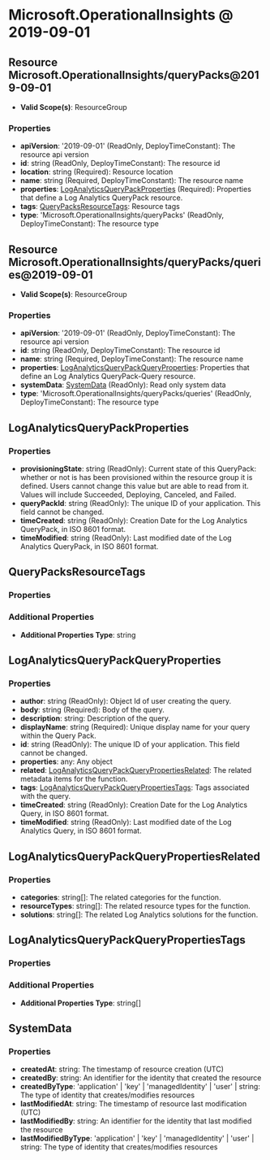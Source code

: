 # Microsoft.OperationalInsights @ 2019-09-01

## Resource Microsoft.OperationalInsights/queryPacks@2019-09-01
* **Valid Scope(s)**: ResourceGroup
### Properties
* **apiVersion**: '2019-09-01' (ReadOnly, DeployTimeConstant): The resource api version
* **id**: string (ReadOnly, DeployTimeConstant): The resource id
* **location**: string (Required): Resource location
* **name**: string (Required, DeployTimeConstant): The resource name
* **properties**: [LogAnalyticsQueryPackProperties](#loganalyticsquerypackproperties) (Required): Properties that define a Log Analytics QueryPack resource.
* **tags**: [QueryPacksResourceTags](#querypacksresourcetags): Resource tags
* **type**: 'Microsoft.OperationalInsights/queryPacks' (ReadOnly, DeployTimeConstant): The resource type

## Resource Microsoft.OperationalInsights/queryPacks/queries@2019-09-01
* **Valid Scope(s)**: ResourceGroup
### Properties
* **apiVersion**: '2019-09-01' (ReadOnly, DeployTimeConstant): The resource api version
* **id**: string (ReadOnly, DeployTimeConstant): The resource id
* **name**: string (Required, DeployTimeConstant): The resource name
* **properties**: [LogAnalyticsQueryPackQueryProperties](#loganalyticsquerypackqueryproperties): Properties that define an Log Analytics QueryPack-Query resource.
* **systemData**: [SystemData](#systemdata) (ReadOnly): Read only system data
* **type**: 'Microsoft.OperationalInsights/queryPacks/queries' (ReadOnly, DeployTimeConstant): The resource type

## LogAnalyticsQueryPackProperties
### Properties
* **provisioningState**: string (ReadOnly): Current state of this QueryPack: whether or not is has been provisioned within the resource group it is defined. Users cannot change this value but are able to read from it. Values will include Succeeded, Deploying, Canceled, and Failed.
* **queryPackId**: string (ReadOnly): The unique ID of your application. This field cannot be changed.
* **timeCreated**: string (ReadOnly): Creation Date for the Log Analytics QueryPack, in ISO 8601 format.
* **timeModified**: string (ReadOnly): Last modified date of the Log Analytics QueryPack, in ISO 8601 format.

## QueryPacksResourceTags
### Properties
### Additional Properties
* **Additional Properties Type**: string

## LogAnalyticsQueryPackQueryProperties
### Properties
* **author**: string (ReadOnly): Object Id of user creating the query.
* **body**: string (Required): Body of the query.
* **description**: string: Description of the query.
* **displayName**: string (Required): Unique display name for your query within the Query Pack.
* **id**: string (ReadOnly): The unique ID of your application. This field cannot be changed.
* **properties**: any: Any object
* **related**: [LogAnalyticsQueryPackQueryPropertiesRelated](#loganalyticsquerypackquerypropertiesrelated): The related metadata items for the function.
* **tags**: [LogAnalyticsQueryPackQueryPropertiesTags](#loganalyticsquerypackquerypropertiestags): Tags associated with the query.
* **timeCreated**: string (ReadOnly): Creation Date for the Log Analytics Query, in ISO 8601 format.
* **timeModified**: string (ReadOnly): Last modified date of the Log Analytics Query, in ISO 8601 format.

## LogAnalyticsQueryPackQueryPropertiesRelated
### Properties
* **categories**: string[]: The related categories for the function.
* **resourceTypes**: string[]: The related resource types for the function.
* **solutions**: string[]: The related Log Analytics solutions for the function.

## LogAnalyticsQueryPackQueryPropertiesTags
### Properties
### Additional Properties
* **Additional Properties Type**: string[]

## SystemData
### Properties
* **createdAt**: string: The timestamp of resource creation (UTC)
* **createdBy**: string: An identifier for the identity that created the resource
* **createdByType**: 'application' | 'key' | 'managedIdentity' | 'user' | string: The type of identity that creates/modifies resources
* **lastModifiedAt**: string: The timestamp of resource last modification (UTC)
* **lastModifiedBy**: string: An identifier for the identity that last modified the resource
* **lastModifiedByType**: 'application' | 'key' | 'managedIdentity' | 'user' | string: The type of identity that creates/modifies resources

